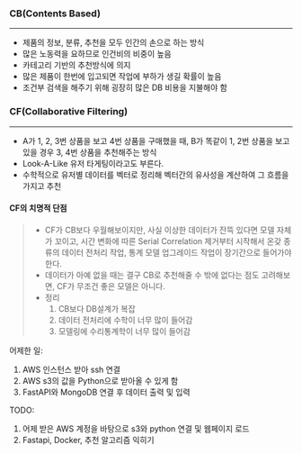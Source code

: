 ### CB(Contents Based)

---

-   제품의 정보, 분류, 추천을 모두 인간의 손으로 하는 방식
-   많은 노동력을 요하므로 인건비의 비중이 높음
-   카테고리 기반의 추천방식에 의지
-   많은 제품이 한번에 입고되면 작업에 부하가 생길 확률이 높음
-   조건부 검색을 해주기 위해 굉장히 많은 DB 비용을 지불해야 함



### CF(Collaborative Filtering)

---

-   A가 1, 2, 3번 상품을 보고 4번 상품을 구매했을 때, B가 똑같이 1, 2번 상품을 보고 있을 경우 3, 4번 상품을 추천해주는 방식
-   Look-A-Like 유저 타게팅이라고도 부른다.
-   수학적으로 유저별 데이터를 벡터로 정리해 벡터간의 유사성을 계산하여 그 흐름을 가지고 추천



#### CF의 치명적 단점

>   -   CF가 CB보다 우월해보이지만, 사실 이상한 데이터가 잔뜩 있다면 모델 자체가 꼬이고, 시간 변화에 따른 Serial Correlation 제거부터 시작해서 온갖 종류의 데이터 전처리 작업, 통계 모델 업그레이드 작업이 장기간으로 들어가야 한다.
>   -   데이터가 아예 없을 때는 결구 CB로 추천해줄 수 밖에 없다는 점도 고려해보면, CF가 무조건 좋은 모델은 아니다.
>   -   정리
>       1.   CB보다 DB설계가 복잡
>       2.   데이터 전처리에 수학이 너무 많이 들어감
>       3.   모델링에 수리통계학이 너무 많이 들어감

어제한 일:

1.   AWS 인스턴스 받아 ssh 연결
2.   AWS s3의 값을 Python으로 받아올 수 있게 함
3.   FastAPI와 MongoDB 연결 후 데이터 출력 및 입력



TODO:

1.   어제 받은 AWS 계정을 바탕으로 s3와 python 연결 및 웹페이지 로드 
2.   Fastapi, Docker, 추천 알고리즘 익히기

